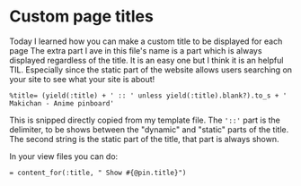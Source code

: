 # Custom page titles

Today I learned how you can make a custom title to be displayed for each page
The extra part I ave in this file's name is a part which is always displayed regardless of the title.
It is an easy one but I think it is an helpful TIL. Especially since the static part of the website allows 
users searching on your site to see what your site is about!


```haml
%title= (yield(:title) + ' :: ' unless yield(:title).blank?).to_s + ' Makichan - Anime pinboard'

```

This is snipped directly copied from my template file. The ``` '::' ``` part is the delimiter, 
to be shows between the "dynamic" and "static" parts of the title. The second string is the static part of the title,
that part is always shown.

In your view files you can do:

```haml
= content_for(:title, " Show #{@pin.title}")
```


